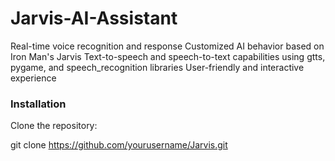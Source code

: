 # Jarvis-AI-Assistant

Real-time voice recognition and response
Customized AI behavior based on Iron Man's Jarvis
Text-to-speech and speech-to-text capabilities using gtts, pygame, and speech_recognition libraries
User-friendly and interactive experience

### Installation

Clone the repository:

git clone https://github.com/yourusername/Jarvis.git
